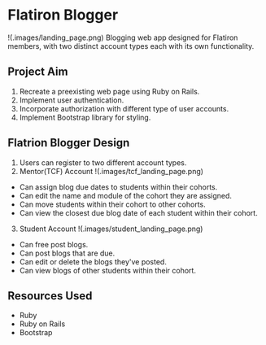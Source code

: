 # Flatiron Blogger
!(.images/landing_page.png)
Blogging web app designed for Flatiron members, with two distinct account types each with its own functionality.

## Project Aim
1. Recreate a preexisting web page using Ruby on Rails.
2. Implement user authentication.
3. Incorporate authorization with different type of user accounts.
4. Implement Bootstrap library for styling.

## Flatrion Blogger Design
1. Users can register to two different account types.
2. Mentor(TCF) Account
!(.images/tcf_landing_page.png)
  * Can assign blog due dates to students within their cohorts.
  * Can edit the name and module of the cohort they are assigned.
  * Can move students within their cohort to other cohorts.
  * Can view the closest due blog date of each student within their cohort.
3. Student Account
!(.images/student_landing_page.png)
  * Can free post blogs.
  * Can post blogs that are due.
  * Can edit or delete the blogs they've posted.
  * Can view blogs of other students within their cohort.

## Resources Used
* Ruby
* Ruby on Rails
* Bootstrap
